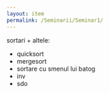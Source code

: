 ```yaml
---
layout: item
permalink: /Seminarii/Seminar1/
---
```


sortari + altele:

- quicksort
- mergesort
- sortare cu smenul lui batog
- inv
- sdo
